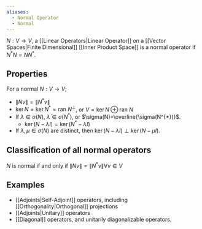 ```yaml
---
aliases:
  - Normal Operator
  - Normal
---
```

$N:V\to V$, a [[Linear Operators|Linear Operator]] on a [[Vector Spaces|Finite Dimensional]] [[Inner Product Space]] is a normal operator if $N^{*}N=NN^{*}$.
## Properties
For a normal $N:V\to V$;
- $\| Nv \|=\| N^{*}v \|$
- $\ker N=\ker N^{*}=\text{ran }N^{\perp}$, or $V=\ker N \oplus \text{ran }N$
- If $\lambda \in\sigma(N)$, $\bar{\lambda}\in\sigma(N^{*})$, or $\sigma(N)=\overline{\sigma(N^{*})}$.
	- $\ker(N-\lambda I)=\ker(N^{*}-\bar{\lambda}I)$
- If $\lambda,\mu \in\sigma(N)$ are distinct, then $\ker(N-\lambda I)\perp \ker(N-\mu I)$.
## Classification of all normal operators
$N$ is normal if and only if $\| Nv \|=\| N^{*}v \|\forall v\in V$
## Examples
- [[Adjoints|Self-Adjoint]] operators, including [[Orthogonality|Orthogonal]] projections
- [[Adjoints|Unitary]] operators
- [[Diagonal]] operators, and unitarily diagonalizable operators.
